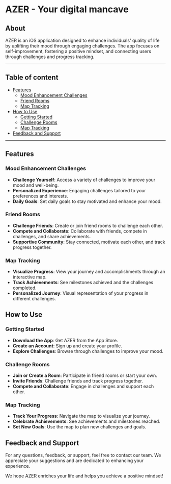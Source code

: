 
# AZER - Your digital mancave 

## About
AZER is an iOS application designed to enhance individuals' quality of life by uplifting their mood through engaging challenges. The app focuses on self-improvement, fostering a positive mindset, and connecting users through challenges and progress tracking.

---

## Table of content

- [Features](#features)
  - [Mood Enhancement Challenges](#mood-enhancement-challenges)
  - [Friend Rooms](#friend-rooms)
  - [Map Tracking](#map-tracking)
- [How to Use](#how-to-use)
  - [Getting Started](#getting-started)
  - [Challenge Rooms](#challenge-rooms)
  - [Map Tracking](#map-tracking-1)
- [Feedback and Support](#feedback-and-support)



---
## Features

### Mood Enhancement Challenges
- **Challenge Yourself**: Access a variety of challenges to improve your mood and well-being.
- **Personalized Experience**: Engaging challenges tailored to your preferences and interests.
- **Daily Goals**: Set daily goals to stay motivated and enhance your mood.

### Friend Rooms
- **Challenge Friends**: Create or join friend rooms to challenge each other.
- **Compete and Collaborate**: Collaborate with friends, compete in challenges, and share achievements.
- **Supportive Community**: Stay connected, motivate each other, and track progress together.

### Map Tracking
- **Visualize Progress**: View your journey and accomplishments through an interactive map.
- **Track Achievements**: See milestones achieved and the challenges completed.
- **Personalized Journey**: Visual representation of your progress in different challenges.

## How to Use

### Getting Started
- **Download the App**: Get AZER from the App Store.
- **Create an Account**: Sign up and create your profile.
- **Explore Challenges**: Browse through challenges to improve your mood.

### Challenge Rooms
- **Join or Create a Room**: Participate in friend rooms or start your own.
- **Invite Friends**: Challenge friends and track progress together.
- **Compete and Collaborate**: Engage in challenges and support each other.

### Map Tracking
- **Track Your Progress**: Navigate the map to visualize your journey.
- **Celebrate Achievements**: See achievements and milestones reached.
- **Set New Goals**: Use the map to plan new challenges and goals.

## Feedback and Support

For any questions, feedback, or support, feel free to contact our team. We appreciate your suggestions and are dedicated to enhancing your experience.

We hope AZER enriches your life and helps you achieve a positive mindset!

